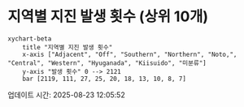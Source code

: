 # 지역별 지진 발생 횟수 (상위 10개)

```mermaid
xychart-beta
    title "지역별 지진 발생 횟수"
    x-axis ["Adjacent", "Off", "Southern", "Northern", "Noto,", "Central", "Western", "Hyuganada", "Kiisuido", "미분류"]
    y-axis "발생 횟수" 0 --> 2121
    bar [2119, 111, 27, 25, 20, 18, 13, 10, 8, 7]
```

업데이트 시간: 2025-08-23 12:05:52
